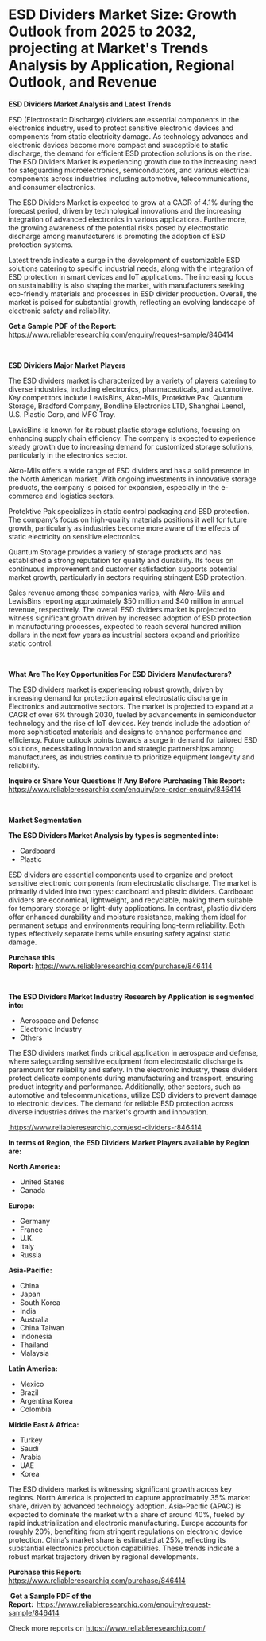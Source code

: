 <p><h1>ESD Dividers Market Size: Growth Outlook from 2025 to 2032, projecting at Market's Trends Analysis by Application, Regional Outlook, and Revenue</h1></p><p><strong>ESD Dividers Market Analysis and Latest Trends</strong></p>
<p><p>ESD (Electrostatic Discharge) dividers are essential components in the electronics industry, used to protect sensitive electronic devices and components from static electricity damage. As technology advances and electronic devices become more compact and susceptible to static discharge, the demand for efficient ESD protection solutions is on the rise. The ESD Dividers Market is experiencing growth due to the increasing need for safeguarding microelectronics, semiconductors, and various electrical components across industries including automotive, telecommunications, and consumer electronics.</p><p>The ESD Dividers Market is expected to grow at a CAGR of 4.1% during the forecast period, driven by technological innovations and the increasing integration of advanced electronics in various applications. Furthermore, the growing awareness of the potential risks posed by electrostatic discharge among manufacturers is promoting the adoption of ESD protection systems. </p><p>Latest trends indicate a surge in the development of customizable ESD solutions catering to specific industrial needs, along with the integration of ESD protection in smart devices and IoT applications. The increasing focus on sustainability is also shaping the market, with manufacturers seeking eco-friendly materials and processes in ESD divider production. Overall, the market is poised for substantial growth, reflecting an evolving landscape of electronic safety and reliability.</p></p>
<p><strong>Get a Sample PDF of the Report:&nbsp;</strong> <a href="https://www.reliableresearchiq.com/enquiry/request-sample/846414?utm_campaign=2739&utm_medium=2&utm_source=Github&utm_content=ia&utm_term=10042025&utm_id=esd-dividers">https://www.reliableresearchiq.com/enquiry/request-sample/846414</a></p>
<p>&nbsp;</p>
<p><strong>ESD Dividers Major Market Players</strong></p>
<p><p>The ESD dividers market is characterized by a variety of players catering to diverse industries, including electronics, pharmaceuticals, and automotive. Key competitors include LewisBins, Akro-Mils, Protektive Pak, Quantum Storage, Bradford Company, Bondline Electronics LTD, Shanghai Leenol, U.S. Plastic Corp, and MFG Tray.</p><p>LewisBins is known for its robust plastic storage solutions, focusing on enhancing supply chain efficiency. The company is expected to experience steady growth due to increasing demand for customized storage solutions, particularly in the electronics sector.</p><p>Akro-Mils offers a wide range of ESD dividers and has a solid presence in the North American market. With ongoing investments in innovative storage products, the company is poised for expansion, especially in the e-commerce and logistics sectors.</p><p>Protektive Pak specializes in static control packaging and ESD protection. The company’s focus on high-quality materials positions it well for future growth, particularly as industries become more aware of the effects of static electricity on sensitive electronics.</p><p>Quantum Storage provides a variety of storage products and has established a strong reputation for quality and durability. Its focus on continuous improvement and customer satisfaction supports potential market growth, particularly in sectors requiring stringent ESD protection.</p><p>Sales revenue among these companies varies, with Akro-Mils and LewisBins reporting approximately $50 million and $40 million in annual revenue, respectively. The overall ESD dividers market is projected to witness significant growth driven by increased adoption of ESD protection in manufacturing processes, expected to reach several hundred million dollars in the next few years as industrial sectors expand and prioritize static control.</p></p>
<p>&nbsp;</p>
<p><strong>What Are The Key Opportunities For ESD Dividers Manufacturers?</strong></p>
<p><p>The ESD dividers market is experiencing robust growth, driven by increasing demand for protection against electrostatic discharge in Electronics and automotive sectors. The market is projected to expand at a CAGR of over 6% through 2030, fueled by advancements in semiconductor technology and the rise of IoT devices. Key trends include the adoption of more sophisticated materials and designs to enhance performance and efficiency. Future outlook points towards a surge in demand for tailored ESD solutions, necessitating innovation and strategic partnerships among manufacturers, as industries continue to prioritize equipment longevity and reliability.</p></p>
<p><strong>Inquire or Share Your Questions If Any Before Purchasing This Report:</strong> <a href="https://www.reliableresearchiq.com/enquiry/pre-order-enquiry/846414?utm_campaign=2739&utm_medium=2&utm_source=Github&utm_content=ia&utm_term=10042025&utm_id=esd-dividers">https://www.reliableresearchiq.com/enquiry/pre-order-enquiry/846414</a></p>
<p>&nbsp;</p>
<p><strong>Market Segmentation</strong></p>
<p><strong>The ESD Dividers Market Analysis by types is segmented into:</strong></p>
<p><ul><li>Cardboard</li><li>Plastic</li></ul></p>
<p><p>ESD dividers are essential components used to organize and protect sensitive electronic components from electrostatic discharge. The market is primarily divided into two types: cardboard and plastic dividers. Cardboard dividers are economical, lightweight, and recyclable, making them suitable for temporary storage or light-duty applications. In contrast, plastic dividers offer enhanced durability and moisture resistance, making them ideal for permanent setups and environments requiring long-term reliability. Both types effectively separate items while ensuring safety against static damage.</p></p>
<p><strong>Purchase this Report:&nbsp;</strong><a href="https://www.reliableresearchiq.com/purchase/846414?utm_campaign=2739&utm_medium=2&utm_source=Github&utm_content=ia&utm_term=10042025&utm_id=esd-dividers">https://www.reliableresearchiq.com/purchase/846414</a></p>
<p>&nbsp;</p>
<p><strong>The ESD Dividers Market Industry Research by Application is segmented into:</strong></p>
<p><ul><li>Aerospace and Defense</li><li>Electronic Industry</li><li>Others</li></ul></p>
<p><p>The ESD dividers market finds critical application in aerospace and defense, where safeguarding sensitive equipment from electrostatic discharge is paramount for reliability and safety. In the electronic industry, these dividers protect delicate components during manufacturing and transport, ensuring product integrity and performance. Additionally, other sectors, such as automotive and telecommunications, utilize ESD dividers to prevent damage to electronic devices. The demand for reliable ESD protection across diverse industries drives the market's growth and innovation.</p></p>
<p><a href="https://www.reliableresearchiq.com/esd-dividers-r846414?utm_campaign=2739&utm_medium=2&utm_source=Github&utm_content=ia&utm_term=10042025&utm_id=esd-dividers">&nbsp;https://www.reliableresearchiq.com/esd-dividers-r846414</a></p>
<p><strong>In terms of Region, the ESD Dividers Market Players available by Region are:</strong></p>
<p>
    <p> <strong> North America: </strong>
        <ul>
            <li>United States</li>
            <li>Canada</li>
        </ul>
        </p> 
    <p> <strong> Europe: </strong>
        <ul>
            <li>Germany</li>
            <li>France</li>
            <li>U.K.</li>
            <li>Italy</li>
            <li>Russia</li>
        </ul>
        </p> 
    <p> <strong> Asia-Pacific: </strong>
        <ul>
            <li>China</li>
            <li>Japan</li>
            <li>South Korea</li>
            <li>India</li>
            <li>Australia</li>
            <li>China Taiwan</li>
            <li>Indonesia</li>
            <li>Thailand</li>
            <li>Malaysia</li>
        </ul>
        </p> 
    <p> <strong> Latin America: </strong>
        <ul>
            <li>Mexico</li>
            <li>Brazil</li>
            <li>Argentina Korea</li>
            <li>Colombia</li>
        </ul>
        </p> 
    <p> <strong> Middle East & Africa: </strong>
        <ul>
            <li>Turkey</li>
            <li>Saudi</li>
            <li>Arabia</li>
            <li>UAE</li>
            <li>Korea</li>
        </ul>
    </p>
    </p>
<p><p>The ESD dividers market is witnessing significant growth across key regions. North America is projected to capture approximately 35% market share, driven by advanced technology adoption. Asia-Pacific (APAC) is expected to dominate the market with a share of around 40%, fueled by rapid industrialization and electronic manufacturing. Europe accounts for roughly 20%, benefiting from stringent regulations on electronic device protection. China’s market share is estimated at 25%, reflecting its substantial electronics production capabilities. These trends indicate a robust market trajectory driven by regional developments.</p></p>
<p><strong>Purchase this Report: </strong><a href="https://www.reliableresearchiq.com/purchase/846414?utm_campaign=2739&utm_medium=2&utm_source=Github&utm_content=ia&utm_term=10042025&utm_id=esd-dividers">https://www.reliableresearchiq.com/purchase/846414</a></p>
<p>&nbsp;<strong>Get a Sample PDF of the Report:&nbsp;&nbsp;</strong><a href="https://www.reliableresearchiq.com/enquiry/request-sample/846414?utm_campaign=2739&utm_medium=2&utm_source=Github&utm_content=ia&utm_term=10042025&utm_id=esd-dividers">https://www.reliableresearchiq.com/enquiry/request-sample/846414</a></p>
<p><strong></strong></p>
<p>Check more reports on <a href="https://www.reliableresearchiq.com/?utm_campaign=2739&utm_medium=2&utm_source=Github&utm_content=ia&utm_term=10042025&utm_id=esd-dividers">https://www.reliableresearchiq.com/</a></p>